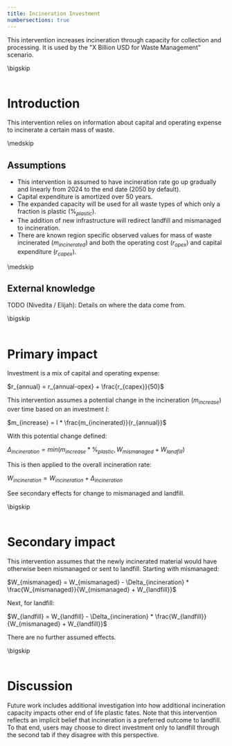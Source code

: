 ```yaml
---
title: Incineration Investment
numbersections: true
---
```

This intervention increases incineration through capacity for collection and processing. It is used by the "X Billion USD for Waste Management" scenario.

\bigskip
<br>
<br>

# Introduction
This intervention relies on information about capital and operating expense to incinerate a certain mass of waste.

\medskip
<br>

## Assumptions

- This intervention is assumed to have incineration rate go up gradually and linearly from 2024 to the end date (2050 by default).
- Capital expenditure is amortized over 50 years.
- The expanded capacity will be used for all waste types of which only a fraction is plastic ($\%_{plastic}$).
- The addition of new infrastructure will redirect landfill and mismanaged to incineration.
- There are known region specific observed values for mass of waste incinerated ($m_{incinerated}$) and both the operating cost ($r_{opex}$) and capital expenditure ($r_{capex}$).

\medskip
<br>

## External knowledge
TODO (Nivedita / Elijah): Details on where the data come from.

\bigskip
<br>
<br>

# Primary impact
Investment is a mix of capital and operating expense:

$r_{annual} = r_{annual-opex} + \frac{r_{capex}}{50}$

This intervention assumes a potential change in the incineration ($m_{increase}$) over time based on an investment $I$:

$m_{increase} = I * \frac{m_{incinerated}}{r_{annual}}$

With this potential change defined:

$\Delta_{incineration} = min(m_{increase} * \%_{plastic}, W_{mismanaged} + W_{landfill})$

This is then applied to the overall incineration rate:

$W_{incineration} = W_{incineration} + \Delta_{incineration}$

See secondary effects for change to mismanaged and landfill.

\bigskip
<br>
<br>

# Secondary impact
This intervention assumes that the newly incinerated material would have otherwise been mismanaged or sent to landfill. Starting with mismanaged:

$W_{mismanaged} = W_{mismanaged} - \Delta_{incineration} * \frac{W_{mismanaged}}{W_{mismanaged} + W_{landfill}}$

Next, for landfill:

$W_{landfill} = W_{landfill} - \Delta_{incineration} * \frac{W_{landfill}}{W_{mismanaged} + W_{landfill}}$

There are no further assumed effects.

\bigskip
<br>
<br>

# Discussion
Future work includes additional investigation into how additional incineration capacity impacts other end of life plastic fates. Note that this intervention reflects an implicit belief that incineration is a preferred outcome to landfill. To that end, users may choose to direct investment only to landfill through the second tab if they disagree with this perspective.